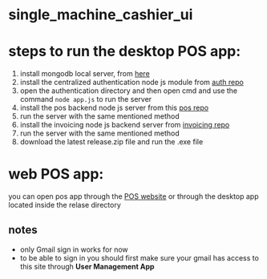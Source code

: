 # single_machine_cashier_ui


# steps to run the desktop POS app:
1. install mongodb local server, from [here](https://www.mongodb.com/docs/manual/tutorial/install-mongodb-on-windows/)
2. install the centralized authentication node js module from [auth repo](https://github.com/AhmedMostafaMohamed/authentication-module-node)
3. open the authentication directory and then open cmd and use the command `node app.js` to run the server
4. install the pos backend node js server from this [pos repo](https://github.com/AhmedMostafaMohamed/pos-node)
5. run the server with the same mentioned method
6. install the invoicing node js backend server from [invoicing repo](https://github.com/AhmedMostafaMohamed/invoicing-node)
7. run the server with the same mentioned method
8. download the latest release.zip file and run the .exe file

# web POS app:
you can open pos app through the [POS website](https://pos-system-fe6f1.firebaseapp.com/) or through the desktop app located inside the relase directory
  ## notes
  - only Gmail sign in works for now
  - to be able to sign in you should first make sure your gmail has access to this site through **User Management App**

